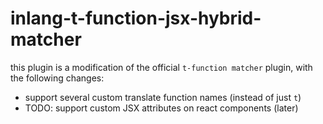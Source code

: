 # inlang-t-function-jsx-hybrid-matcher

this plugin is a modification of the official `t-function matcher` plugin, with the following changes:
- support several custom translate function names (instead of just `t`)
- TODO: support custom JSX attributes on react components (later)